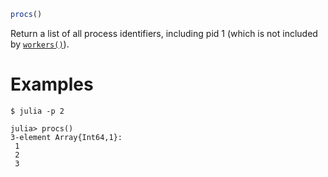 ```julia
procs()
```

Return a list of all process identifiers, including pid 1 (which is not included by [`workers()`](@ref)).

# Examples

```julia-repl
$ julia -p 2

julia> procs()
3-element Array{Int64,1}:
 1
 2
 3
```

